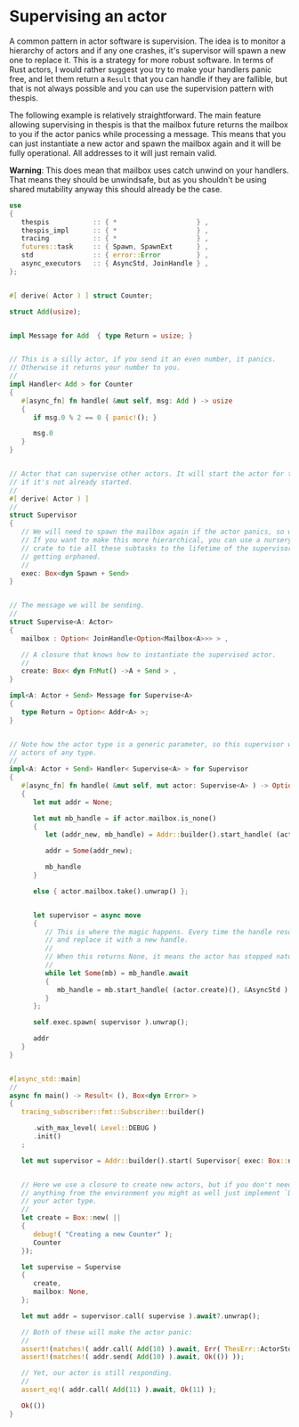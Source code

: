# Supervising an actor

A common pattern in actor software is supervision. The idea is to monitor a hierarchy of actors and if any one crashes, it's supervisor will spawn a new one to replace it. This is a strategy for more robust software. In terms of Rust actors, I would rather suggest you try to make your handlers panic free, and let them return a `Result` that you can handle if they are fallible, but that is not always possible and you can use the supervision pattern with thespis.

The following example is relatively straightforward. The main feature allowing supervising in thespis is that the mailbox future returns the mailbox to you if the actor panics while processing a message. This means that you can just instantiate a new actor and spawn the mailbox again and it will be fully operational. All addresses to it will just remain valid.

**Warning**: This does mean that mailbox uses catch unwind on your handlers. That means they should be unwindsafe, but as you shouldn't be using shared mutability anyway this should already be the case.


```rust
use
{
   thespis           :: { *                    } ,
   thespis_impl      :: { *                    } ,
   tracing           :: { *                    } ,
   futures::task     :: { Spawn, SpawnExt      } ,
   std               :: { error::Error         } ,
   async_executors   :: { AsyncStd, JoinHandle } ,
};


#[ derive( Actor ) ] struct Counter;

struct Add(usize);


impl Message for Add  { type Return = usize; }


// This is a silly actor, if you send it an even number, it panics.
// Otherwise it returns your number to you.
//
impl Handler< Add > for Counter
{
   #[async_fn] fn handle( &mut self, msg: Add ) -> usize
   {
      if msg.0 % 2 == 0 { panic!(); }

      msg.0
   }
}


// Actor that can supervise other actors. It will start the actor for the first time
// if it's not already started.
//
#[ derive( Actor ) ]
//
struct Supervisor
{
   // We will need to spawn the mailbox again if the actor panics, so we need an executor.
   // If you want to make this more hierarchical, you can use a nursery from the async_nursery
   // crate to tie all these subtasks to the lifetime of the supervisor and prevent them from
   // getting orphaned.
   //
   exec: Box<dyn Spawn + Send>
}


// The message we will be sending.
//
struct Supervise<A: Actor>
{
   mailbox : Option< JoinHandle<Option<Mailbox<A>>> > ,

   // A closure that knows how to instantiate the supervised actor.
   //
   create: Box< dyn FnMut() ->A + Send > ,
}

impl<A: Actor + Send> Message for Supervise<A>
{
   type Return = Option< Addr<A> >;
}


// Note how the actor type is a generic parameter, so this supervisor works for
// actors of any type.
//
impl<A: Actor + Send> Handler< Supervise<A> > for Supervisor
{
   #[async_fn] fn handle( &mut self, mut actor: Supervise<A> ) -> Option< Addr<A> >
   {
      let mut addr = None;

      let mut mb_handle = if actor.mailbox.is_none()
      {
         let (addr_new, mb_handle) = Addr::builder().start_handle( (actor.create)(), &AsyncStd ).unwrap();

         addr = Some(addr_new);

         mb_handle
      }

      else { actor.mailbox.take().unwrap() };


      let supervisor = async move
      {
         // This is where the magic happens. Every time the handle resolves, we spawn again
         // and replace it with a new handle.
         //
         // When this returns None, it means the actor has stopped naturally and we don't respawn it.
         //
         while let Some(mb) = mb_handle.await
         {
            mb_handle = mb.start_handle( (actor.create)(), &AsyncStd ).unwrap();
         }
      };

      self.exec.spawn( supervisor ).unwrap();

      addr
   }
}


#[async_std::main]
//
async fn main() -> Result< (), Box<dyn Error> >
{
   tracing_subscriber::fmt::Subscriber::builder()

      .with_max_level( Level::DEBUG )
      .init()
   ;

   let mut supervisor = Addr::builder().start( Supervisor{ exec: Box::new( AsyncStd ) }, &AsyncStd )?;


   // Here we use a closure to create new actors, but if you don't need to capture
   // anything from the environment you might as well just implement `Default` for
   // your actor type.
   //
   let create = Box::new( ||
   {
      debug!( "Creating a new Counter" );
      Counter
   });

   let supervise = Supervise
   {
      create,
      mailbox: None,
   };

   let mut addr = supervisor.call( supervise ).await?.unwrap();

   // Both of these will make the actor panic:
   //
   assert!(matches!( addr.call( Add(10) ).await, Err( ThesErr::ActorStoppedBeforeResponse{..} ) ));
   assert!(matches!( addr.send( Add(10) ).await, Ok(()) ));

   // Yet, our actor is still responding.
   //
   assert_eq!( addr.call( Add(11) ).await, Ok(11) );

   Ok(())
}
```
